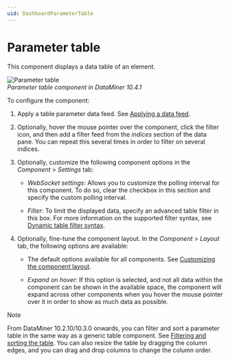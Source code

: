 ```yaml
---
uid: DashboardParameterTable
---
```


# Parameter table

This component displays a data table of an element.

![Parameter table](~/user-guide/images/Parameter_Table.png)<br>*Parameter table component in DataMiner 10.4.1*

To configure the component:

1. Apply a table parameter data feed. See [Applying a data feed](xref:Apply_Data_Feed).

1. Optionally, hover the mouse pointer over the component, click the filter icon, and then add a filter feed from the *indices* section of the data pane. You can repeat this several times in order to filter on several indices.

1. Optionally, customize the following component options in the *Component* > *Settings* tab:

   - *WebSocket settings*: Allows you to customize the polling interval for this component. To do so, clear the checkbox in this section and specify the custom polling interval.

   - *Filter*: To limit the displayed data, specify an advanced table filter in this box. For more information on the supported filter syntax, see [Dynamic table filter syntax](xref:Dynamic_table_filter_syntax).

1. Optionally, fine-tune the component layout. In the *Component* > *Layout* tab, the following options are available:

   - The default options available for all components. See [Customizing the component layout](xref:Customize_Component_Layout).

   - *Expand on hover*: If this option is selected, and not all data within the component can be shown in the available space, the component will expand across other components when you hover the mouse pointer over it in order to show as much data as possible.

> [!NOTE]
> From DataMiner 10.2.10/10.3.0 onwards, you can filter and sort a parameter table in the same way as a generic table component. See [Filtering and sorting the table](xref:DashboardTable). You can also resize the table by dragging the column edges, and you can drag and drop columns to change the column order.
